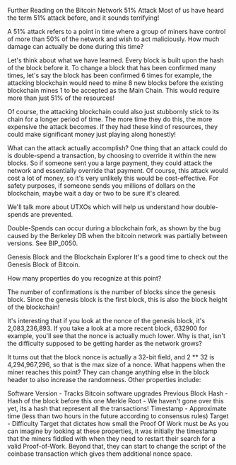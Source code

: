 Further Reading on the Bitcoin Network
51% Attack
Most of us have heard the term 51% attack before, and it sounds terrifying!

A 51% attack refers to a point in time where a group of miners have control of more than 50% of the network and wish to act maliciously. How much damage can actually be done during this time?

Let's think about what we have learned. Every block is built upon the hash of the block before it. To change a block that has been confirmed many times, let's say the block has been confirmed 6 times for example, the attacking blockchain would need to mine 8 new blocks before the existing blockchain mines 1 to be accepted as the Main Chain. This would require more than just 51% of the resources!

Of course, the attacking blockchain could also just stubbornly stick to its chain for a longer period of time. The more time they do this, the more expensive the attack becomes. If they had these kind of resources, they could make significant money just playing along honestly!

What can the attack actually accomplish? One thing that an attack could do is double-spend a transaction, by choosing to override it within the new blocks. So if someone sent you a large payment, they could attack the network and essentially override that payment. Of course, this attack would cost a lot of money, so it's very unlikely this would be cost-effective. For safety purposes, if someone sends you millions of dollars on the blockchain, maybe wait a day or two to be sure it's cleared.

We'll talk more about UTXOs which will help us understand how double-spends are prevented.

Double-Spends can occur during a blockchain fork, as shown by the bug caused by the Berkeley DB when the bitcoin network was partially between versions. See BIP_0050.

Genesis Block and the Blockchain Explorer
It's a good time to check out the Genesis Block of Bitcoin.

How many properties do you recognize at this point?

The number of confirmations is the number of blocks since the genesis block. Since the genesis block is the first block, this is also the block height of the blockchain!

It's interesting that if you look at the nonce of the genesis block, it's 2,083,236,893. If you take a look at a more recent block, 632900 for example, you'll see that the nonce is actually much lower. Why is that, isn't the difficulty supposed to be getting harder as the network grows?

It turns out that the block nonce is actually a 32-bit field, and 2 \*\* 32 is 4,294,967,296, so that is the max size of a nonce. What happens when the miner reaches this point? They can change anything else in the block header to also increase the randomness. Other properties include:

Software Version - Tracks Bitcoin software upgrades
Previous Block Hash - Hash of the block before this one
Merkle Root - We haven't gone over this yet, its a hash that represent all the transactions!
Timestamp - Approximate time (less than two hours in the future according to consensus rules)
Target - Difficulty Target that dictates how small the Proof Of Work must be
As you can imagine by looking at these properties, it was initially the timestamp that the miners fiddled with when they need to restart their search for a valid Proof-of-Work. Beyond that, they can start to change the script of the coinbase transaction which gives them additional nonce space.
